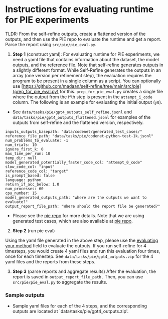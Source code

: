 # Instructions for evaluating runtime for PIE experiments

TLDR: From the self-refine outputs, create a flattened version of the outputs, and then use the PIE repo to evaluate the runtime and get a report. Parse the report using `src/pie/pie_eval.py`.

1. **Step 1** (construct yaml): For evaluating runtime for PIE experiments, we need a yaml file that contains information about the dataset, the model outputs, and the reference file. Note that self-refine generates outputs in a slightly different format. While Self-Refine generates the outputs in an array (one version per refinement step), the evaluation requires the program to be present in a single column as a script. You can optionally use [https://github.com/madaan/self-refine/tree/main/src/pie](prep_for_pie_eval.py) for this. `prep_for_pie_eval.py` creates a single file where the output from the i^th step is present in the `attempt_i_code` column. The following is an example for evaluating the initial output (`y0`).

- See `data/tasks/pie/gpt4_outputs_self_refine.jsonl` and `data/tasks/pie/gpt4_outputs_flattened.jsonl` for examples of the outputs from self-refine and the flattened version, respectively.


```
inputs_outputs_basepath: "data/codenet/generated_test_cases/"
reference_file_path: "data/tasks/pie/codenet-python-test-1k.jsonl"
num_problems_to_evaluate: -1
num_trials: 10
ignore_first_k: 0
max_time_per_run: 10
temp_dir: null
model_generated_potentially_faster_code_col: "attempt_0_code"
slow_code_col: "input"
reference_code_col: "target"
is_prompt_based: false
language: python
return_if_acc_below: 1.0
num_processes: 60
cpu_number: 15
model_generated_outputs_path: "where are the outputs we want to evaluate?"
output_report_file_path: "Where should the report file be generated?"
```

- Please see the [pie repo](https://github.com/madaan/pie-perf/blob/main/README.md#evaluating-your-method) for more details. Note that we are using generated test cases, which are also available at [pie repo](https://github.com/madaan/pie-perf/blob/main/README.md#evaluating-your-method).


2. **Step 2** (run pie eval)

Using the yaml file generated in the above step, please use the [evaluating your method](https://github.com/madaan/pie-perf/blob/main/README.md#evaluating-your-method) field to evaluate the outputs. If you run self-refine for 4 timesteps, you would create 4 yaml files and run this evaluation four times, once for each timestep. See `data/tasks/pie/gpt4_outputs.zip` for the 4 yaml files and the reports from these steps.

3. **Step 3** (parse reports and aggregate results) After the evaluation, the report is saved in `output_report_file_path.` Then, you can use `src/pie/pie_eval.py` to aggregate the results. 

### Sample outputs

- Sample yaml files for each of the 4 steps, and the corresponding outputs are located at `data/tasks/pie/gpt4_outputs.zip'.
